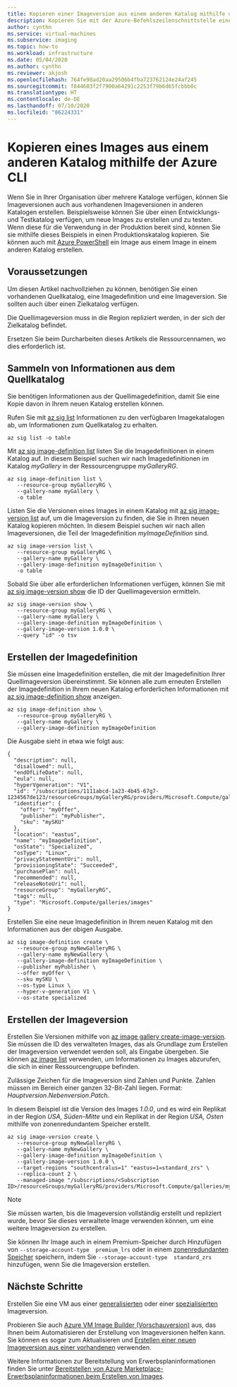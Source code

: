 ```yaml
---
title: Kopieren einer Imageversion aus einem anderen Katalog mithilfe der CLI
description: Kopieren Sie mit der Azure-Befehlszeilenschnittstelle eine Imageversion aus einem anderen Katalog.
author: cynthn
ms.service: virtual-machines
ms.subservice: imaging
ms.topic: how-to
ms.workload: infrastructure
ms.date: 05/04/2020
ms.author: cynthn
ms.reviewer: akjosh
ms.openlocfilehash: 764fe98ad20aa29506b4fba723762124e24af245
ms.sourcegitcommit: f844603f2f7900a64291c2253f79b6d65fcbbb0c
ms.translationtype: HT
ms.contentlocale: de-DE
ms.lasthandoff: 07/10/2020
ms.locfileid: "86224331"
---
```

# <a name="copy-an-image-from-another-gallery-using-the-azure-cli"></a>Kopieren eines Images aus einem anderen Katalog mithilfe der Azure CLI

Wenn Sie in Ihrer Organisation über mehrere Kataloge verfügen, können Sie Imageversionen auch aus vorhandenen Imageversionen in anderen Katalogen erstellen. Beispielsweise können Sie über einen Entwicklungs- und Testkatalog verfügen, um neue Images zu erstellen und zu testen. Wenn diese für die Verwendung in der Produktion bereit sind, können Sie sie mithilfe dieses Beispiels in einen Produktionskatalog kopieren. Sie können auch mit [Azure PowerShell](image-version-another-gallery-powershell.md) ein Image aus einem Image in einem anderen Katalog erstellen.



## <a name="before-you-begin"></a>Voraussetzungen

Um diesen Artikel nachvollziehen zu können, benötigen Sie einen vorhandenen Quellkatalog, eine Imagedefinition und eine Imageversion. Sie sollten auch über einen Zielkatalog verfügen. 

Die Quellimageversion muss in die Region repliziert werden, in der sich der Zielkatalog befindet. 

Ersetzen Sie beim Durcharbeiten dieses Artikels die Ressourcennamen, wo dies erforderlich ist.



## <a name="get-information-from-the-source-gallery"></a>Sammeln von Informationen aus dem Quellkatalog

Sie benötigen Informationen aus der Quellimagedefinition, damit Sie eine Kopie davon in Ihrem neuen Katalog erstellen können.

Rufen Sie mit [az sig list](/cli/azure/sig#az-sig-list) Informationen zu den verfügbaren Imagekatalogen ab, um Informationen zum Quellkatalog zu erhalten.

```azurecli-interactive 
az sig list -o table
```

Mit [az sig image-definition list](/cli/azure/sig/image-definition#az-sig-image-definition-list) listen Sie die Imagedefinitionen in einem Katalog auf. In diesem Beispiel suchen wir nach Imagedefinitionen im Katalog *myGallery* in der Ressourcengruppe *myGalleryRG*.

```azurecli-interactive 
az sig image-definition list \
   --resource-group myGalleryRG \
   --gallery-name myGallery \
   -o table
```

Listen Sie die Versionen eines Images in einem Katalog mit [az sig image-version list](/cli/azure/sig/image-version#az-sig-image-version-list) auf, um die Imageversion zu finden, die Sie in Ihren neuen Katalog kopieren möchten. In diesem Beispiel suchen wir nach allen Imageversionen, die Teil der Imagedefinition *myImageDefinition* sind.

```azurecli-interactive
az sig image-version list \
   --resource-group myGalleryRG \
   --gallery-name myGallery \
   --gallery-image-definition myImageDefinition \
   -o table
```

Sobald Sie über alle erforderlichen Informationen verfügen, können Sie mit [az sig image-version show](/cli/azure/sig/image-version#az-sig-image-version-show) die ID der Quellimageversion ermitteln.

```azurecli-interactive
az sig image-version show \
   --resource-group myGalleryRG \
   --gallery-name myGallery \
   --gallery-image-definition myImageDefinition \
   --gallery-image-version 1.0.0 \
   --query "id" -o tsv
```


## <a name="create-the-image-definition"></a>Erstellen der Imagedefinition 

Sie müssen eine Imagedefinition erstellen, die mit der Imagedefinition Ihrer Quellimageversion übereinstimmt. Sie können alle zum erneuten Erstellen der Imagedefinition in Ihrem neuen Katalog erforderlichen Informationen mit [az sig image-definition show](/cli/azure/sig/image-definition#az-sig-image-definition-show) anzeigen.

```azurecli-interactive
az sig image-definition show \
   --resource-group myGalleryRG \
   --gallery-name myGallery \
   --gallery-image-definition myImageDefinition
```

Die Ausgabe sieht in etwa wie folgt aus:

```output
{
  "description": null,
  "disallowed": null,
  "endOfLifeDate": null,
  "eula": null,
  "hyperVgeneration": "V1",
  "id": "/subscriptions/1111abcd-1a23-4b45-67g7-1234567de123/resourceGroups/myGalleryRG/providers/Microsoft.Compute/galleries/myGallery/images/myImageDefinition",
  "identifier": {
    "offer": "myOffer",
    "publisher": "myPublisher",
    "sku": "mySKU"
  },
  "location": "eastus",
  "name": "myImageDefinition",
  "osState": "Specialized",
  "osType": "Linux",
  "privacyStatementUri": null,
  "provisioningState": "Succeeded",
  "purchasePlan": null,
  "recommended": null,
  "releaseNoteUri": null,
  "resourceGroup": "myGalleryRG",
  "tags": null,
  "type": "Microsoft.Compute/galleries/images"
}
```

Erstellen Sie eine neue Imagedefinition in Ihrem neuen Katalog mit den Informationen aus der obigen Ausgabe.


```azurecli-interactive 
az sig image-definition create \
   --resource-group myNewGalleryRG \
   --gallery-name myNewGallery \
   --gallery-image-definition myImageDefinition \
   --publisher myPublisher \
   --offer myOffer \
   --sku mySKU \
   --os-type Linux \
   --hyper-v-generation V1 \
   --os-state specialized 
```


## <a name="create-the-image-version"></a>Erstellen der Imageversion

Erstellen Sie Versionen mithilfe von [az image gallery create-image-version](/cli/azure/sig/image-version#az-sig-image-version-create). Sie müssen die ID des verwalteten Images, das als Grundlage zum Erstellen der Imageversion verwendet werden soll, als Eingabe übergeben. Sie können [az image list](/cli/azure/image?view#az-image-list) verwenden, um Informationen zu Images abzurufen, die sich in einer Ressourcengruppe befinden. 

Zulässige Zeichen für die Imageversion sind Zahlen und Punkte. Zahlen müssen im Bereich einer ganzen 32-Bit-Zahl liegen. Format: *Hauptversion*.*Nebenversion*.*Patch*.

In diesem Beispiel ist die Version des Images *1.0.0*, und es wird ein Replikat in der Region *USA, Süden-Mitte* und ein Replikat in der Region *USA, Osten* mithilfe von zonenredundantem Speicher erstellt.


```azurecli-interactive 
az sig image-version create \
   --resource-group myNewGalleryRG \
   --gallery-name myNewGallery \
   --gallery-image-definition myImageDefinition \
   --gallery-image-version 1.0.0 \
   --target-regions "southcentralus=1" "eastus=1=standard_zrs" \
   --replica-count 2 \
   --managed-image "/subscriptions/<Subscription ID>/resourceGroups/myGalleryRG/providers/Microsoft.Compute/galleries/myGallery/images/myImageDefinition/versions/1.0.0"
```

> [!NOTE]
> Sie müssen warten, bis die Imageversion vollständig erstellt und repliziert wurde, bevor Sie dieses verwaltete Image verwenden können, um eine weitere Imageversion zu erstellen.
>
> Sie können Ihr Image auch in einem Premium-Speicher durch Hinzufügen von `--storage-account-type  premium_lrs` oder in einem [zonenredundanten Speicher](https://docs.microsoft.com/azure/storage/common/storage-redundancy-zrs) speichern, indem Sie `--storage-account-type  standard_zrs` hinzufügen, wenn Sie die Imageversion erstellen.
>

## <a name="next-steps"></a>Nächste Schritte

Erstellen Sie eine VM aus einer [generalisierten](vm-generalized-image-version-cli.md) oder einer [spezialisierten](vm-specialized-image-version-cli.md) Imageversion.

Probieren Sie auch [Azure VM Image Builder (Vorschauversion)](./linux/image-builder-overview.md) aus, das Ihnen beim Automatisieren der Erstellung von Imageversionen helfen kann. Sie können es sogar zum Aktualisieren und [Erstellen einer neuen Imageversion aus einer vorhandenen](./linux/image-builder-gallery-update-image-version.md) verwenden. 

Weitere Informationen zur Bereitstellung von Erwerbsplaninformationen finden Sie unter [Bereitstellen von Azure Marketplace-Erwerbsplaninformationen beim Erstellen von Images](marketplace-images.md).